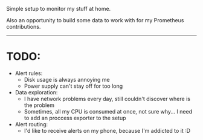 Simple setup to monitor my stuff at home.

Also an opportunity to build some data to work with for my Prometheus contributions.

---


# TODO:

* Alert rules:
  * Disk usage is always annoying me
  * Power supply can't stay off for too long
* Data exploration:
  * I have network problems every day, still couldn't discover where is the problem
  * Sometimes, all my CPU is consumed at once, not sure why... I need to add an proccess exporter to the setup
* Alert routing:
  * I'd like to receive alerts on my phone, because I'm addicted to it :D
